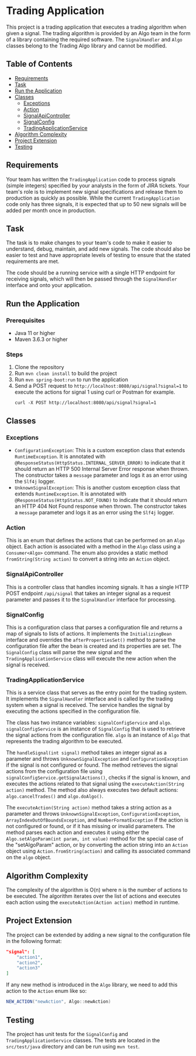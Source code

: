 # Trading Application

This project is a trading application that executes a trading algorithm when given a signal. The trading algorithm is provided by an Algo team in the form of a library containing the required software. The `SignalHandler` and `Algo` classes belong to the Trading Algo library and cannot be modified.

## Table of Contents
- [Requirements](#requirements)
- [Task](#task)
- [Run the Application](#run-the-application)
- [Classes](#classes)
    - [Exceptions](#exceptions)
    - [Action](#action)
    - [SignalApiController](#signalapicontroller)
    - [SignalConfig](#signalconfig)
    - [TradingApplicationService](#tradingapplicationservice)
- [Algorithm Complexity](#algorithm-complexity)
- [Project Extension](#project-extension)
- [Testing](#testing)

## Requirements
Your team has written the `TradingApplication` code to process signals (simple integers) specified by your analysts in the form of JIRA tickets. Your team's role is to implement new signal specifications and release them to production as quickly as possible. While the current `TradingApplication` code only has three signals, it is expected that up to 50 new signals will be added per month once in production.

## Task
The task is to make changes to your team's code to make it easier to understand, debug, maintain, and add new signals. The code should also be easier to test and have appropriate levels of testing to ensure that the stated requirements are met.

The code should be a running service with a single HTTP endpoint for receiving signals, which will then be passed through the `SignalHandler` interface and onto your application.

## Run the Application
### Prerequisites
- Java 11 or higher
- Maven 3.6.3 or higher

### Steps
1. Clone the repository
2. Run `mvn clean install` to build the project
3. Run `mvn spring-boot:run` to run the application
4. Send a POST request to `http://localhost:8080/api/signal?signal=1` to execute the actions for signal 1 using curl or Postman for example.
   ``` 
   curl -X POST http://localhost:8080/api/signal?signal=1 
   ```

## Classes
### Exceptions
- `ConfigurationException`: This is a custom exception class that extends `RuntimeException`. It is annotated with `@ResponseStatus(HttpStatus.INTERNAL_SERVER_ERROR)` to indicate that it should return an HTTP 500 Internal Server Error response when thrown. The constructor takes a `message` parameter and logs it as an error using the `Slf4j` logger.
- `UnknownSignalException`: This is another custom exception class that extends `RuntimeException`. It is annotated with `@ResponseStatus(HttpStatus.NOT_FOUND)` to indicate that it should return an HTTP 404 Not Found response when thrown. The constructor takes a `message` parameter and logs it as an error using the `Slf4j` logger.

### Action
This is an enum that defines the actions that can be performed on an `Algo` object. Each action is associated with a method in the `Algo` class using a `Consumer<Algo>` command. The enum also provides a static method `fromString(String action)` to convert a string into an `Action` object.

### SignalApiController
This is a controller class that handles incoming signals. It has a single HTTP POST endpoint `/api/signal` that takes an integer signal as a request parameter and passes it to the `SignalHandler` interface for processing.

### SignalConfig
This is a configuration class that parses a configuration file and returns a map of signals to lists of actions. It implements the `InitializingBean` interface and overrides the `afterPropertiesSet()` method to parse the configuration file after the bean is created and its properties are set.
The `SignalConfig` class will parse the new signal and the `TradingApplicationService` class will execute the new action when the signal is received.

### TradingApplicationService
This is a service class that serves as the entry point for the trading system. It implements the `SignalHandler` interface and is called by the trading system when a signal is received. The service handles the signal by executing the actions specified in the configuration file.

The class has two instance variables: `signalConfigService` and `algo`. `signalConfigService` is an instance of `SignalConfig` that is used to retrieve the signal actions from the configuration file. `algo` is an instance of `Algo` that represents the trading algorithm to be executed.

The `handleSignal(int signal)` method takes an integer signal as a parameter and throws `UnknownSignalException` and `ConfigurationException` if the signal is not configured or found. The method retrieves the signal actions from the configuration file using `signalConfigService.getSignalActions()`, checks if the signal is known, and executes the actions related to that signal using the `executeAction(String action)` method. The method also always executes two default actions: `algo.cancelTrades()` and `algo.doAlgo()`.

The `executeAction(String action)` method takes a string action as a parameter and throws `UnknownSignalException`, `ConfigurationException`, `ArrayIndexOutOfBoundsException`, and `NumberFormatException` if the action is not configured or found, or if it has missing or invalid parameters. The method parses each action and executes it using either the `Algo.setAlgoParam(int param, int value)` method for the special case of the "setAlgoParam" action, or by converting the action string into an `Action` object using `Action.fromString(action)` and calling its associated command on the `algo` object.

## Algorithm Complexity
The complexity of the algorithm is O(n) where n is the number of actions to be executed. The algorithm iterates over the list of actions and executes each action using the `executeAction(Action action)` method in runtime.

## Project Extension
The project can be extended by adding a new signal to the configuration file in the following format:

```json
"signal": [
    "action1",
    "action2",
    "action3"
]
```
If any new method is introduced in the `Algo` library, we need to add this action to the `Action` enum like so:

```java
NEW_ACTION("newAction", Algo::newAction)
```


## Testing
The project has unit tests for the `SignalConfig` and `TradingApplicationService` classes. The tests are located in the `src/test/java` directory and can be run using `mvn test`.